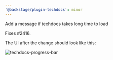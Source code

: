 ```yaml
---
'@backstage/plugin-techdocs': minor
---
```

Add a message if techdocs takes long time to load

Fixes #2416.

The UI after the change should look like this:

![techdocs-progress-bar](https://user-images.githubusercontent.com/33940798/94189286-296ac980-fec8-11ea-9051-1b3db938d12f.gif)

